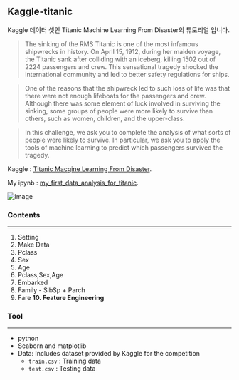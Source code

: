 ## Kaggle-titanic

Kaggle 데이터 셋인 Titanic Machine Learning From Disaster의 튜토리얼 입니다.

>The sinking of the RMS Titanic is one of the most infamous shipwrecks in history. On April 15, 1912, during her maiden voyage, the Titanic sank after colliding with an iceberg, killing 1502 out of 2224 passengers and crew. This sensational tragedy shocked the international community and led to better safety regulations for ships.

>One of the reasons that the shipwreck led to such loss of life was that there were not enough lifeboats for the passengers and crew. Although there was some element of luck involved in surviving the sinking, some groups of people were more likely to survive than others, such as women, children, and the upper-class.

>In this challenge, we ask you to complete the analysis of what sorts of people were likely to survive. In particular, we ask you to apply the tools of machine learning to predict which passengers survived the tragedy.

Kaggle : [Titanic Macgine Learning From Disaster](http://www.kaggle.com/c/titanic-gettingStarted).

My ipynb : [my_first_data_analysis_for_titanic](https://github.com/RoadoneP/Machine_learning/blob/main/my_first_data_analysis_for_titanic.ipynb).

![Image](https://ifh.cc/g/MdnW2t.jpg)

### Contents
-------
1. Setting
2. Make Data
3. Pclass
4. Sex
5. Age
6. Pclass,Sex,Age
7. Embarked
8. Family - SibSp + Parch
9. Fare
**10. Feature Engineering**

### Tool
------
- python
- Seaborn and matplotlib
- Data: Includes dataset provided by Kaggle for the competition
    * `train.csv` : Training data
    * `test.csv` : Testing data

